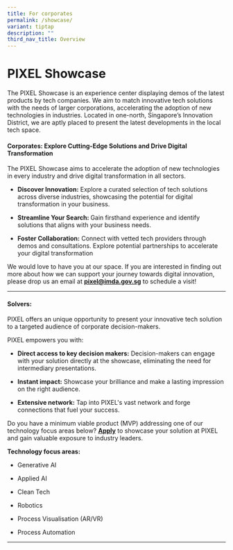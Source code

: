 ```yaml
---
title: For corporates
permalink: /showcase/
variant: tiptap
description: ""
third_nav_title: Overview
---
```

<h1>PIXEL Showcase</h1>
<p></p>
<p>The PIXEL Showcase is an experience center displaying demos of the latest
products by tech companies. We aim to match innovative tech solutions with
the needs of larger corporations, accelerating the adoption of new technologies
in industries. Located in one-north, Singapore’s Innovation District, we
are aptly placed to present the latest developments in the local tech space.</p>
<p></p>
<h4>Corporates: Explore Cutting-Edge Solutions and Drive Digital Transformation</h4>
<p>The PIXEL Showcase aims to accelerate the adoption of new technologies
in every industry and drive digital transformation in all sectors.</p>
<ul data-tight="true" class="tight">
<li>
<p><strong>Discover Innovation:</strong> Explore a curated selection of tech
solutions across diverse industries, showcasing the potential for digital
transformation in your business.</p>
</li>
<li>
<p><strong>Streamline Your Search: </strong>Gain firsthand experience and
identify solutions that aligns with your business needs.</p>
</li>
<li>
<p><strong>Foster Collaboration:</strong> Connect with vetted tech providers
through demos and consultations. Explore potential partnerships to accelerate
your digital transformation</p>
</li>
</ul>
<p></p>
<p>We would love to have you at our space. If you are interested in finding
out more about how we can support your journey towards digital innovation,
please drop us an email at <strong><a href="mailto:pixel@imda.gov.sg" rel="noopener noreferrer nofollow" target="_blank">pixel@imda.gov.sg</a></strong> to
schedule a visit!</p>
<p></p>
<hr>
<h4>Solvers:</h4>
<p>PIXEL offers an unique opportunity to present your innovative tech solution
to a targeted audience of corporate decision-makers.</p>
<p>PIXEL empowers you with:</p>
<ul data-tight="true" class="tight">
<li>
<p><strong>Direct access to key decision makers:</strong> Decision-makers
can engage with your solution directly at the showcase, eliminating the
need for intermediary presentations.</p>
</li>
<li>
<p><strong>Instant impact:</strong> Showcase your brilliance and make a lasting
impression on the right audience.</p>
</li>
<li>
<p><strong>Extensive network:</strong> Tap into PIXEL's vast network and forge
connections that fuel your success.</p>
</li>
</ul>
<p>Do you have a minimum viable product (MVP) addressing one of our technology
focus areas below? <strong><a href="https://go.gov.sg/showcaseform" rel="noopener noreferrer nofollow" target="_blank">Apply</a></strong> to
showcase your solution at PIXEL and gain valuable exposure to industry
leaders.</p>
<p></p>
<p><strong>Technology focus areas:</strong>
</p>
<ul data-tight="true" class="tight">
<li>
<p>Generative AI</p>
</li>
<li>
<p>Applied AI</p>
</li>
<li>
<p>Clean Tech</p>
</li>
<li>
<p>Robotics</p>
</li>
<li>
<p>Process Visualisation (AR/VR)</p>
</li>
<li>
<p>Process Automation</p>
</li>
</ul>
<hr>
<p></p>